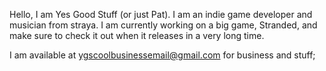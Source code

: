 Hello, I am Yes Good Stuff (or just Pat).
I am an indie game developer and musician from straya.
I am currently working on a big game, Stranded, and make sure to check it out when it releases in a very long time.

I am available at ygscoolbusinessemail@gmail.com for business and stuff;

